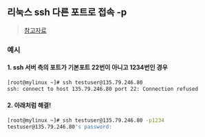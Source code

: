 ## 리눅스 ssh 다른 포트로 접속 -p
> [참고자료](https://zetawiki.com/wiki/%EB%A6%AC%EB%88%85%EC%8A%A4_ssh_%EB%8B%A4%EB%A5%B8_%ED%8F%AC%ED%8A%B8%EB%A1%9C_%EC%A0%91%EC%86%8D_-p)

### 예시 
#### 1. ssh 서버 측의 포트가 기본포트 22번이 아니고 1234번인 경우
```sh
[root@mylinux ~]# ssh testuser@135.79.246.80
ssh: connect to host 135.79.246.80 port 22: Connection refused
```

#### 2. 아래처럼 해결!
```sh
[root@mylinux ~]# ssh testuser@135.79.246.80 -p1234
testuser@135.79.246.80's password:
```
